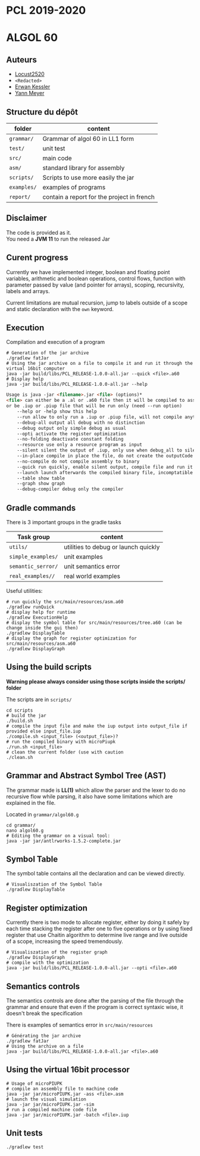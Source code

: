 # PCL 2019-2020
# ALGOL 60

## Auteurs

* [Locust2520](https://github.com/Locust2520)
* `<Redacted>`
* [Erwan Kessler](mailto:erwan.kessler@telecomnancy.net)
* [Yann Meyer](https://github.com/YannMey)

## Structure du dépôt

folder     	        | content
--------------------|---------------------------------
`grammar/` 	        | Grammar of algol 60 in LL1 form
`test/` 	        | unit test
`src/` 		        | main code
`asm/`		        | standard library for assembly
`scripts/`          | Scripts to use more easily the jar
`examples/`  		| examples of programs
`report/`  			| contain a report for the project in french

## Disclaimer
The code is provided as it.  
You need a **JVM 11** to run the released Jar

## Curent progress

Currently we have implemented integer, boolean and floating point variables, arithmetic and boolean operations, control flows, function with parameter passed by value (and pointer for arrays), scoping, recursivity, labels and arrays.

Current limitations are mutual recursion, jump to labels outside of a scope and static declaration with the `own` keyword.

## Execution

Compilation and execution of a program

```shell
# Generation of the jar archive
./gradlew fatJar
# Using the jar archive on a file to compile it and run it through the virtual 16bit computer
java -jar build/libs/PCL_RELEASE-1.0.0-all.jar --quick <file>.a60
# Display help
java -jar build/libs/PCL_RELEASE-1.0.0-all.jar --help
```

```md
Usage is java -jar <filename>.jar <file> (options)*
<file> can either be a .al or .a60 file then it will be compiled to assembly into a .src and into binary into a .iup
or be .iup or .piup file that will be run only (need --run option)
    --help or -help show this help
    --run allow to only run a .iup or .piup file, will not compile anything
    --debug-all output all debug with no distinction
    --debug output only simple debug as usual
    --opti activate the register optimization
    --no-folding deactivate constant folding
    --resource use only a resource program as input
    --silent silent the output of .iup, only use when debug_all to silence piupk
    --in-place compile in place the file, do not create the outputCode folder
    --no-compile do not compile assembly to binary
    --quick run quickly, enable silent output, compile file and run it
    --launch launch afterwards the compiled binary file, incomptatible with --no-compile
    --table show table
    --graph show graph
    --debug-compiler debug only the compiler
```



## Gradle commands
There is 3 important groups in the gradle tasks

Task group          | content
--------------------|---------------------------------
`utils/` 	        | utilities to debug or launch quickly
`simple_examples/`  | unit examples
`semantic_serror/`  | unit semantics error
`real_examples//`   | real world examples

Useful utilities:

```shell script
# run quickly the src/main/resources/asm.a60
./gradlew runQuick
# display help for runtime
./gradlew ExecutionHelp
# display the symbol table for src/main/resources/tree.a60 (can be change inside the gui then)
./gradlew DisplayTable
# display the graph for register optimization for src/main/resources/asm.a60
./gradlew DisplayGraph
```

## Using the build scripts

**Warning please always consider using those scripts inside the scripts/ folder**

The scripts are in `scripts/`

```shell
cd scripts
# build the jar
./build.sh
# compile the input file and make the iup output into output_file if provided else input_file.iup
./compile.sh <input_file> (<output_file>)?
# run the compiled binary with microPiupk
./run.sh <input_file>
# clean the current folder (use with caution
./clean.sh
```



## Grammar and Abstract Symbol Tree (AST) 

The grammar made is **LL(1)** which allow the parser and the lexer to do no recursive 
flow while parsing, it also have some limitations which are explained in the file.

Located in `grammar/algol60.g`

```shell script
cd grammar/
nano algol60.g
# Editing the grammar on a visual tool:
java -jar jar/antlrworks-1.5.2-complete.jar
```

## Symbol Table
The symbol table contains all the declaration and can be viewed directly.

```shell script
# Visualiszation of the Symbol Table
./gradlew DisplayTable
```

## Register optimization
Currently there is two mode to allocate register, either by doing it safely by each time 
stacking the register after one to five operations or by using fixed register that use
Chaitin algorithm to determine live range and live outside of a scope, increasing the 
speed tremendously.

```shell script
# Visualiszation of the register graph
./gradlew DisplayGraph
# compile with the optimization
java -jar build/libs/PCL_RELEASE-1.0.0-all.jar --opti <file>.a60
```

## Semantics controls
The semantics controls are done after the parsing of the file through the grammar and ensure 
that even if the program is correct syntaxic wise, it doesn't break the specification

There is examples of semantics error in `src/main/resources`
```shell script
# Générating the jar archive
./gradlew fatJar
# Using the archive on a file
java -jar build/libs/PCL_RELEASE-1.0.0-all.jar <file>.a60
```

## Using the virtual 16bit processor
```shell script
# Usage of microPIUPK
# compile an assembly file to machine code
java -jar jar/microPIUPK.jar -ass <file>.asm
# launch the visual simulation
java -jar jar/microPIUPK.jar -sim
# run a compiled machine code file
java -jar jar/microPIUPK.jar -batch <file>.iup
```

## Unit tests

```shell script
./gradlew test
```

